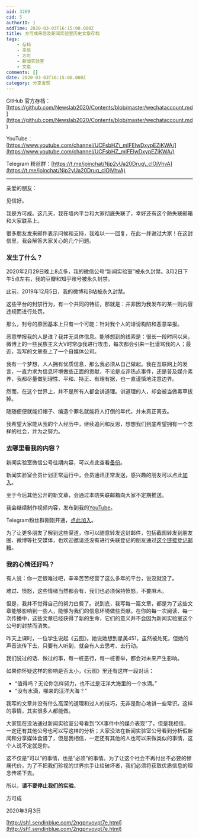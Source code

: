 ```yaml
---
aid: 3269
cid: 5
authorID: 1
addTime: 2020-03-03T16:15:00.000Z
title: 方可成来信及新闻实验室历史文章存档
tags:
    - 存档
    - 来信
    - 方可
    - 新闻实验室
    - 文章
comments: []
date: 2020-03-03T16:15:00.000Z
category: 分享发现
---
```


GitHub 官方存档：[https://github.com/Newslab2020/Contents/blob/master/wechataccount.md](https://github.com/Newslab2020/Contents/blob/master/wechataccount.md)

YouTube：[https://www.youtube.com/channel/UCFsbHZ\_mIFElwDxypEZjKWA/](https://www.youtube.com/channel/UCFsbHZ_mIFElwDxypEZjKWA/)

Telegram 粉丝群：[https://t.me/joinchat/Njp2yUa20Druq\_clOjVhvA](https://t.me/joinchat/Njp2yUa20Druq_clOjVhvA)

* * *

亲爱的朋友：

见信好。

我是方可成。这几天，我在墙内平台和大家彻底失联了，幸好还有这个防失联邮箱和大家联系上。

很多朋友发来邮件表示问候和支持，我难以一一回复，在此一并谢过大家！在这封信里，我会解答大家关心的几个问题。

### [](#%E5%8F%91%E7%94%9F%E4%BA%86%E4%BB%80%E4%B9%88)发生了什么？

2020年2月29日晚上8点多，我的微信公号“新闻实验室”被永久封禁。3月2日下午5点左右，我的豆瓣和知乎账号被永久封禁。

此前，2019年12月5日，我的微博和B站被永久封禁。

这些平台的封禁行为，有一个共同的特征，那就是：并非因为我发布的某一则内容违规而进行处罚。

那么，封号的原因基本上只有一个可能：针对我个人的诽谤构陷和恶意举报。

恶意举报我的人是谁？我并无具体信息。能够想到的线索是：很长一段时间以来，微博上的一些民族主义大V时常@我进行攻击，每次都会引来一批谩骂我的人；最近，我写的文章惹上了一个自媒体公司。

我有一个梦想，人人拥有优质信息，那么我必须从自己做起。我在互联网上的发言，一直力求为信息环境做些正面的贡献，不论是点评热点事件，还是普及媒介素养，我都尽量做到理性、平和、持正、有理有据，也一直谨慎地注意边界。

然而，在这个世界上，并不是所有人都会讲道理。讲道理的人，却会被当做毒草拔掉。

随随便便就能扣帽子、编造个罪名就能将人打倒的年代，并未真正离去。

我希望大家能从我的个人经历中，继续追问和反思，想想我们到底希望拥有一个怎样的社会，并为之努力。

### [](#%E5%8E%BB%E5%93%AA%E9%87%8C%E7%9C%8B%E6%88%91%E7%9A%84%E5%86%85%E5%AE%B9)去哪里看我的内容？

新闻实验室微信公号往期内容，可以点此查看[备份](https://github.com/Newslab2020/Contents/blob/master/wechataccount.md)。

新闻实验室会员计划正常运行中，会员通讯正常发送，感兴趣的朋友可以点此[加入](http://newslab.info/join/)。

至于今后其他公开的新文章，会通过本防失联邮箱向大家不定期推送。

我会继续制作视频内容，发布到我的[YouTube](https://www.youtube.com/channel/UCFsbHZ_mIFElwDxypEZjKWA/)。

Telegram粉丝群刚刚开通，[点此加入](https://t.me/joinchat/Njp2yUa20Druq_clOjVhvA)。

为了让更多朋友了解到这些渠道，你可以随意转发这封邮件，包括截图转发到朋友圈、微博等社交媒体，也欢迎邀请还没有进行失联登记的朋友通过[这个链接登记邮箱](https://sibforms.com/serve/MUIEABj_H1nZN9Jj5HLcOE61NoO8So-r5phaSIn4ZUqqLv_WdJP-bpiAazMxwp2uOWb-aeF-hiOScIzPxwovvRjNYF6METjZVOafOAQANa9tnIeocTm6fv6RurLCTUVGzKrjBrhtIj9q2wVOmIYoltrV310MEOEi-vg3E0uPES0voX-FjBRHd4mPx0woiIsLiZ6-YXnI80PyhpUH)。

### [](#%E6%88%91%E7%9A%84%E5%BF%83%E6%83%85%E8%BF%98%E5%A5%BD%E5%90%97)我的心情还好吗？

有人说：你一定很难过吧，辛辛苦苦经营了这么多年的平台，说没就没了。

难过、愤怒，这些情绪当然都会有，我们也必须保持愤怒，不要麻木。

但是，我并不觉得自己的努力白费了。说到底，我写每一篇文章，都是为了这些文章能够影响到一些人，能够为我们的信息环境做些贡献。在你的每一次阅读、每一次传播中，这些文章已经获得了新的生命，它们的意义并不会因为新闻实验室这个公号的封禁而消失。

昨天上课时，一位学生说起《云图》。她说她想到星美451，虽然被处死，但她的声音流传下去，只要有人听到，就会有人去思考、去行动。

我们说过的话、做过的事，每一桩恶行，每一桩善举，都会对未来产生影响。

如果你怀疑这样的影响是否太小，《云图》里还有这样一段对话：

*   “值得吗？无论你怎样努力，也不过是汪洋大海里的一个水滴。”
*   “没有水滴，哪来的汪洋大海？”

我写的文章并没有什么高深的道理和过人的技巧，无非是耐心地讲一些常识。这样的事情，其实很多人都能做。

大家现在没法通过新闻实验室公号看到“XX事件中的媒介表现”了，但是我相信，一定还有其他公号也可以写这样的分析；大家没法在新闻实验室公号看到分析假新闻和分享媒体食谱了，但是我相信，一定还有其他的人也可以来做类似的事情，这个人说不定就是你。

这不仅是“可以”的事情，也是“必须”的事情。为了让这个社会不再付出不必要的惨痛代价，为了不把我们珍视的世界拱手让给破坏者，我们必须将获取优质信息的理念传递下去。

所以，**请不要停止我们的实验**。

方可成

2020年3月3日

[http://sh1.sendinblue.com/2ngpnvovpt7e.html](http://sh1.sendinblue.com/2ngpnvovpt7e.html)
